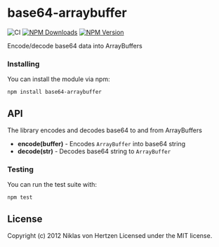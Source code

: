 # base64-arraybuffer

![CI](https://github.com/niklasvh/base64-arraybuffer/workflows/CI/badge.svg?branch=master)
[![NPM Downloads](https://img.shields.io/npm/dm/base64-arraybuffer.svg)](https://www.npmjs.org/package/base64-arraybuffer)
[![NPM Version](https://img.shields.io/npm/v/base64-arraybuffer.svg)](https://www.npmjs.org/package/base64-arraybuffer)

Encode/decode base64 data into ArrayBuffers

### Installing
You can install the module via npm:

    npm install base64-arraybuffer
  
## API
The library encodes and decodes base64 to and from ArrayBuffers

 - __encode(buffer)__ - Encodes `ArrayBuffer` into base64 string
 - __decode(str)__ - Decodes base64 string to `ArrayBuffer`

### Testing
You can run the test suite with:

    npm test

## License
Copyright (c) 2012 Niklas von Hertzen
Licensed under the MIT license.
